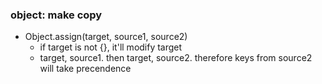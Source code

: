### object: make copy

- Object.assign(target, source1, source2)
  - if target is not {}, it'll modify target
  - target, source1. then target, source2. therefore keys from source2 will take precendence
